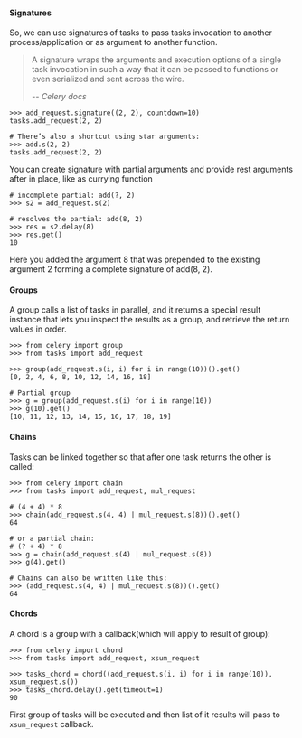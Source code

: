 #### Signatures

So, we can use signatures of tasks to pass tasks invocation to another process/application or as argument to another
function.

> A signature wraps the arguments and execution options of a single task
> invocation in such a way that it can be passed to functions or even serialized
> and sent across the wire.
>
> -- <cite>Celery docs</cite>

```pycon
>>> add_request.signature((2, 2), countdown=10)
tasks.add_request(2, 2)

# There’s also a shortcut using star arguments:
>>> add.s(2, 2)
tasks.add_request(2, 2)
```

You can create signature with partial arguments and provide rest arguments after in place, like as currying function

```pycon
# incomplete partial: add(?, 2)
>>> s2 = add_request.s(2)

# resolves the partial: add(8, 2)
>>> res = s2.delay(8)
>>> res.get()
10
```

Here you added the argument 8 that was prepended to the existing argument 2 forming a complete signature of add(8, 2).

#### Groups

A group calls a list of tasks in parallel, and it returns a special result instance that lets you inspect the results as
a group, and retrieve the return values in order.

```pycon
>>> from celery import group
>>> from tasks import add_request

>>> group(add_request.s(i, i) for i in range(10))().get()
[0, 2, 4, 6, 8, 10, 12, 14, 16, 18]

# Partial group
>>> g = group(add_request.s(i) for i in range(10))
>>> g(10).get()
[10, 11, 12, 13, 14, 15, 16, 17, 18, 19]
```

#### Chains

Tasks can be linked together so that after one task returns the other is called:

```pycon
>>> from celery import chain
>>> from tasks import add_request, mul_request

# (4 + 4) * 8
>>> chain(add_request.s(4, 4) | mul_request.s(8))().get()
64

# or a partial chain:
# (? + 4) * 8
>>> g = chain(add_request.s(4) | mul_request.s(8))
>>> g(4).get()

# Chains can also be written like this:
>>> (add_request.s(4, 4) | mul_request.s(8))().get()
64
```

#### Chords

A chord is a group with a callback(which will apply to result of group):

```pycon
>>> from celery import chord
>>> from tasks import add_request, xsum_request

>>> tasks_chord = chord((add_request.s(i, i) for i in range(10)), xsum_request.s())
>>> tasks_chord.delay().get(timeout=1)
90
```

First group of tasks will be executed and then list of it results will pass 
to `xsum_request` callback.